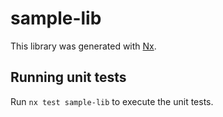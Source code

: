 # sample-lib

This library was generated with [Nx](https://nx.dev).

## Running unit tests

Run `nx test sample-lib` to execute the unit tests.
